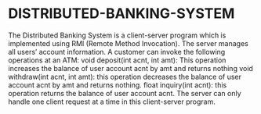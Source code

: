 # DISTRIBUTED-BANKING-SYSTEM
The Distributed Banking System is a client-server program which is implemented using RMI (Remote Method Invocation).
The server manages all users’ account information.
A customer can invoke the following operations at an ATM:
void deposit(int acnt, int amt): This operation increases the balance of user account acnt by amt and returns nothing
void withdraw(int acnt, int amt): this operation decreases the balance of user account acnt by amt and returns nothing.
float inquiry(int acnt): this operation returns the balance of user account acnt.
The server can only handle one client request at a time in this client-server program. 
